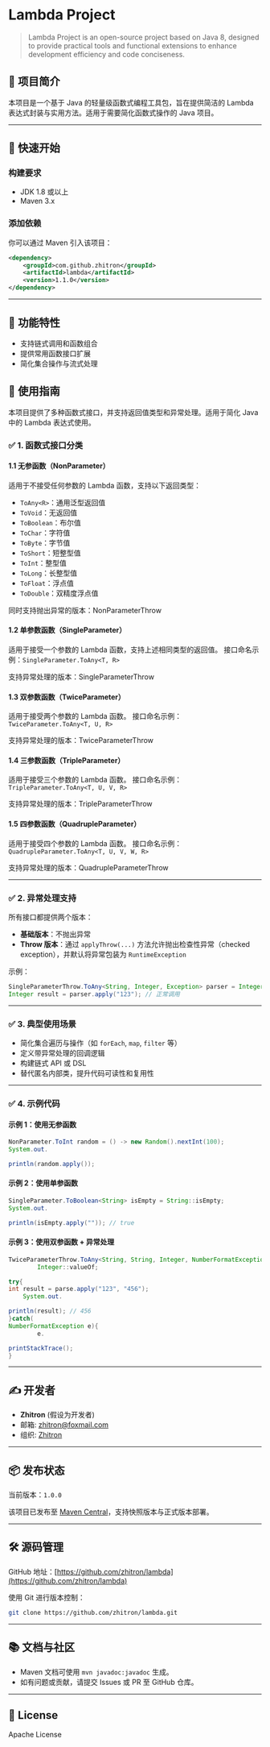 # Lambda Project

> Lambda Project is an open-source project based on Java 8, designed to provide practical tools and functional extensions to enhance development efficiency and code conciseness.

## 📄 项目简介

本项目是一个基于 Java 的轻量级函数式编程工具包，旨在提供简洁的 Lambda 表达式封装与实用方法。适用于需要简化函数式操作的 Java 项目。

---

## 🚀 快速开始

### 构建要求

- JDK 1.8 或以上
- Maven 3.x

### 添加依赖

你可以通过 Maven 引入该项目：

```xml
<dependency>
    <groupId>com.github.zhitron</groupId>
    <artifactId>lambda</artifactId>
    <version>1.1.0</version>
</dependency>
```

---

## 🧩 功能特性

- 支持链式调用和函数组合
- 提供常用函数接口扩展
- 简化集合操作与流式处理

## 🔧 使用指南

本项目提供了多种函数式接口，并支持返回值类型和异常处理。适用于简化 Java 中的 Lambda 表达式使用。

### ✅ 1. 函数式接口分类

#### 1.1 无参函数（NonParameter）

适用于不接受任何参数的 Lambda 函数，支持以下返回类型：

- `ToAny<R>`：通用泛型返回值
- `ToVoid`：无返回值
- `ToBoolean`：布尔值
- `ToChar`：字符值
- `ToByte`：字节值
- `ToShort`：短整型值
- `ToInt`：整型值
- `ToLong`：长整型值
- `ToFloat`：浮点值
- `ToDouble`：双精度浮点值

同时支持抛出异常的版本：NonParameterThrow

#### 1.2 单参数函数（SingleParameter）

适用于接受一个参数的 Lambda 函数，支持上述相同类型的返回值。
接口命名示例：`SingleParameter.ToAny<T, R>`

支持异常处理的版本：SingleParameterThrow

#### 1.3 双参数函数（TwiceParameter）

适用于接受两个参数的 Lambda 函数。
接口命名示例：`TwiceParameter.ToAny<T, U, R>`

支持异常处理的版本：TwiceParameterThrow

#### 1.4 三参数函数（TripleParameter）

适用于接受三个参数的 Lambda 函数。
接口命名示例：`TripleParameter.ToAny<T, U, V, R>`

支持异常处理的版本：TripleParameterThrow

#### 1.5 四参数函数（QuadrupleParameter）

适用于接受四个参数的 Lambda 函数。
接口命名示例：`QuadrupleParameter.ToAny<T, U, V, W, R>`

支持异常处理的版本：QuadrupleParameterThrow

---

### ✅ 2. 异常处理支持

所有接口都提供两个版本：

- **基础版本**：不抛出异常
- **Throw 版本**：通过 `applyThrow(...)` 方法允许抛出检查性异常（checked exception），并默认将异常包装为 `RuntimeException`

示例：

```java
SingleParameterThrow.ToAny<String, Integer, Exception> parser = Integer::parseInt;
Integer result = parser.apply("123"); // 正常调用
```

---

### ✅ 3. 典型使用场景

- 简化集合遍历与操作（如 `forEach`, `map`, `filter` 等）
- 定义带异常处理的回调逻辑
- 构建链式 API 或 DSL
- 替代匿名内部类，提升代码可读性和复用性

---

### ✅ 4. 示例代码

#### 示例 1：使用无参函数

```java
NonParameter.ToInt random = () -> new Random().nextInt(100);
System.out.

println(random.apply());
```

#### 示例 2：使用单参函数

```java
SingleParameter.ToBoolean<String> isEmpty = String::isEmpty;
System.out.

println(isEmpty.apply("")); // true
```

#### 示例 3：使用双参函数 + 异常处理

```java
TwiceParameterThrow.ToAny<String, String, Integer, NumberFormatException> parse =
        Integer::valueOf;

try{
int result = parse.apply("123", "456");
    System.out.

println(result); // 456
}catch(
NumberFormatException e){
        e.

printStackTrace();
}
```

---

## ✍️ 开发者

- **Zhitron** (假设为开发者)
- 邮箱: zhitron@foxmail.com
- 组织: [Zhitron](https://github.com/zhitron)

---

## 📦 发布状态

当前版本：`1.0.0`

该项目已发布至 [Maven Central](https://search.maven.org/)，支持快照版本与正式版本部署。

---

## 🛠 源码管理

GitHub 地址：[https://github.com/zhitron/lambda](https://github.com/zhitron/lambda)

使用 Git 进行版本控制：

```bash
git clone https://github.com/zhitron/lambda.git
```


---

## 📚 文档与社区

- Maven 文档可使用 `mvn javadoc:javadoc` 生成。
- 如有问题或贡献，请提交 Issues 或 PR 至 GitHub 仓库。

---

## 📎 License

Apache License

